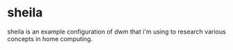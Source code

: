 # sheila
sheila is an example configuration of dwm that i'm using to research various concepts in home computing. 
